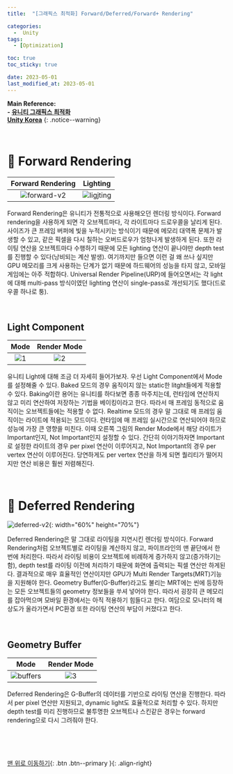 ```yaml
---
title:  "[그래픽스 최적화] Forward/Deferred/Forward+ Rendering" 

categories:
  -  Unity
tags:
  - [Optimization]

toc: true
toc_sticky: true

date: 2023-05-01
last_modified_at: 2023-05-01
---
```



**Main Reference: <br>- [유니티 그래픽스 최적화](https://product.kyobobook.co.kr/detail/S000001888125)<br>[Unity Korea](https://www.youtube.com/watch?v=anz5bHVbeEY)**
{: .notice--warning}

<br>

# 🐳 Forward Rendering

| Forward Rendering | Lighting |
|:-:|:-:|
|![forward-v2](https://user-images.githubusercontent.com/96368476/235354147-ca16a15d-aef3-44a6-931c-888708b5ca1b.png)|![ligjting](https://user-images.githubusercontent.com/96368476/235354488-6a72388a-bf71-4c11-ba20-5875788902f9.gif)|  

Forward Rendering은 유니티가 전통적으로 사용해오던 렌더링 방식이다. Forward rendering을 사용하게 되면 각 오브젝트마다, 각 라이트마다 드로우콜을 날리게 된다. 사이즈가 큰 프레임 버퍼에 빛을 누적시키는 방식이기 때문에 메모리 대역폭 문제가 발생할 수 있고, 같은 픽셀을 다시 칠하는 오버드로우가 엄청나게 발생하게 된다. 또한 라이팅 연산을 오브젝트마다 수행하기 때문에 모든 lighting 연산이 끝나야만  depth test를 진행할 수 있다(낭비되는 계산 발생). 여기까지만 들으면 이런 걸 왜 쓰나 싶지만 GPU 메모리를 크게 사용하는 단계가 없기 때문에 하드웨어의 성능을 타지 않고, 모바일 게임에는 아주 적합하다.
 Universal Render Pipeline(URP)에 들어오면서는 각 light에 대해 multi-pass 방식이였던 lighting 연산이 single-pass로 개선되기도 했다(드로우콜 하나로 퉁).

<br>

## Light Component

| Mode | Render Mode |
|:-:|:-:|
|![1](https://user-images.githubusercontent.com/96368476/235356592-a6105fb6-9374-42b6-82ea-22e8ea5e03d6.png)|![2](https://user-images.githubusercontent.com/96368476/235356593-490795a9-7e25-4b9d-87f4-195c5fbbca95.png)|  

유니티 Light에 대해 조금 더 자세히 들어가보자. 우선 Light Component에서 Mode를 설정해줄 수 있다. Baked 모드의 경우 움직이지 않는 static한 litght들에게 적용할 수 있다. Baking이란 용어는 유니티를 하다보면 종종 마주치는데, 런타임에 연산하지 않고 미리 연산하여 저장하는 기법을 베이킹이라고 한다. 따라서 매 프레임 동적으로 움직이는 오브젝트들에는 적용할 수 없다. Realtime 모드의 경우 말 그대로 매 프레임 움직이는 라이트에 적용되는 모드이다. 런타임에 매 프레임 실시간으로 연산되어야 하므로 성능에 가장 큰 영향을 미친다. 이때 오른쪽 그림의 Render Mode에서 해당 라이트가 Important인지, Not Important인지 설정할 수 있다. 간단히 이야기하자면 Important로 설정한 라이트의 경우 per pixel 연산이 이루어지고, Not Important의 경우 per vertex 연산이 이루어진다. 당연하게도 per vertex 연산을 하게 되면 퀄리티가 떨어지지만 연산 비용은 훨씬 저렴해진다.



<br>



# 🐳 Deferred Rendering

![deferred-v2](https://user-images.githubusercontent.com/96368476/235361924-dd72ad46-1a94-4bf2-ac72-a18afe7a3239.png){: width="60%" height="70%"}

Deferred Rendering은 말 그대로 라이팅을 지연시킨 렌더링 방식이다. Forward Rendering처럼 오브젝트별로 라이팅을 계산하지 않고, 파이프라인의 맨 끝단에서 한 번에 처리한다. 따라서 라이팅 비용이 오브젝트에 비례하게 증가하지 않고(증가하기는 함), depth test를 라이팅 이전에 처리하기 때문에 화면에 출력되는 픽셀 연산만 하게된다. 결과적으로 매우 효율적인 연산이지만 GPU가 Multi Render Targets(MRT)기능을 지원해야 한다. Geometry Buffer(G-Buffer)라고도 불리는 MRT에는 씬에 등장하는 모든 오브젝트들의 geometry 정보들을 쑤셔 넣어야 한다. 따라서 굉장히 큰 메모리를 잡아먹으며 모바일 환경에서는 아직 적용하기 힘들다고 한다. 여담으로 모니터의 해상도가 올라가면서 PC환경 또한 라이팅 연산의 부담이 커졌다고 한다.

<br>

## Geometry Buffer

| Mode | Render Mode |
|:-:|:-:|
|![buffers](https://user-images.githubusercontent.com/96368476/235361926-4bae2b73-089b-4d95-b896-2b981b848cb8.png)|![3](https://user-images.githubusercontent.com/96368476/235363585-423bbf31-031e-4ee3-afe3-a851a484da6b.png)|  

Deferred Rendering은 G-Buffer의 데이터를 기반으로 라이팅 연산을 진행한다. 따라서 per pixel 연산만 지원되고, dynamic light도 효율적으로 처리할 수 있다. 하지만 depth test를 미리 진행하므로 불투명한 오브젝트나 스킨같은 경우는 forward rendering으로 다시 그려줘야 한다.



<br>


<br>
<br>


[맨 위로 이동하기](#){: .btn .btn--primary }{: .align-right}